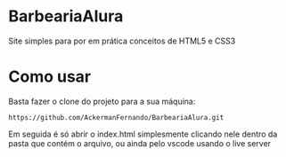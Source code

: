 # BarbeariaAlura
Site simples para por em prática conceitos de HTML5 e CSS3

# Como usar 
Basta fazer o clone do projeto para a sua máquina:

```https://github.com/AckermanFernando/BarbeariaAlura.git```

Em seguida é só abrir o index.html simplesmente clicando nele dentro da pasta que contém o arquivo, ou ainda pelo vscode usando o live server
